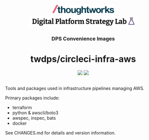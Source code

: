 <div align="center">
	<p>
		<img alt="Thoughtworks Logo" src="https://raw.githubusercontent.com/ThoughtWorks-DPS/static/master/thoughtworks_flamingo_wave.png?sanitize=true" width=200 />
    <br />
		<img alt="DPS Title" src="https://raw.githubusercontent.com/ThoughtWorks-DPS/static/master/dps_lab_title.png?sanitize=true" width=350/>
	</p>
  <h3>DPS Convenience Images</h3>
  <h1>twdps/circleci-infra-aws</h1>
  <a href="https://app.circleci.com/pipelines/github/ThoughtWorks-DPS/circleci-infra-aws"><img src="https://circleci.com/gh/ThoughtWorks-DPS/circleci-infra-aws.svg?style=shield"></a> <a href="https://opensource.org/licenses/MIT"><img src="https://img.shields.io/github/license/ThoughtWorks-DPS/circleci-infra-aws"></a>
</div>
<br />

Tools and packages used in infrastructure pipelines managing AWS.  

Primary packages include:  
- terraform  
- python & awscli/boto3  
- awspec, inspec, bats
- docker  

See CHANGES.md for details and version information.  
